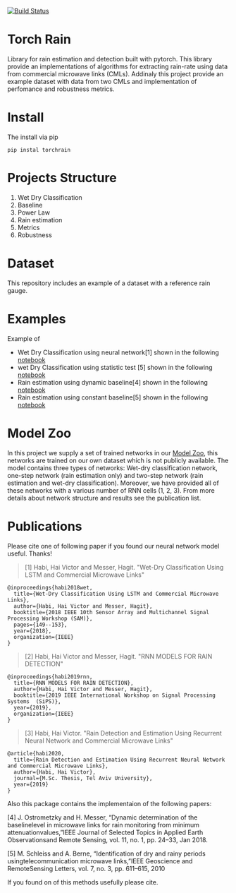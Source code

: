 [![Build Status](https://travis-ci.com/haihabi/torch_rain.svg?token=eE741jb2R5GqWJWLJhiE&branch=master)](https://travis-ci.com/haihabi/torch_rain)
# Torch Rain
Library for rain estimation and detection built with pytorch. 
This library provide an implementations of algorithms for extracting rain-rate using data from commercial microwave links (CMLs). Addinaly this project provide an example dataset with data from two CMLs and implementation of perfomance and robustness metrics.  

# Install
The install via pip
```
pip instal torchrain

```


# Projects Structure

1. Wet Dry Classification
2. Baseline 
3. Power Law 
4. Rain estimation
5. Metrics
6. Robustness
# Dataset
This repository includes an example of a dataset with a reference rain gauge.
# Examples
Example of
* Wet Dry Classification using neural network[1] shown in the following [notebook](../examples/wet_dry_classification_rnn.ipynb) 
* wet Dry Classification using statistic test [5]  shown in the following [notebook](../examples/wet_dry_classification.ipynb)
* Rain estimation using dynamic baseline[4] shown in the following [notebook](../examples/rain_estimation_dynamic.ipynb)
* Rain estimation using constant baseline[5] shown in the following [notebook](../examples/rain_estimation_constant.ipynb)


# Model Zoo
In this project we supply a set of trained networks in our [Model Zoo](https://github.com/haihabi/torch_rain/blob/master/model_zoo/model_zoo.md), this networks are trained on our own dataset which is not publicly available.
The model contains three types of networks: Wet-dry classification network, one-step network (rain estimation only) and two-step network (rain estimation and wet-dry classification). Moreover, we have provided all of these networks with a various number of RNN cells (1, 2, 3). From more details about network structure and results see the publication list.


# Publications

Please cite one of following paper if you found our neural network model useful. Thanks!

>[1] Habi, Hai Victor and Messer, Hagit. "Wet-Dry Classification Using LSTM and Commercial Microwave Links"

```
@inproceedings{habi2018wet,
  title={Wet-Dry Classification Using LSTM and Commercial Microwave Links},
  author={Habi, Hai Victor and Messer, Hagit},
  booktitle={2018 IEEE 10th Sensor Array and Multichannel Signal Processing Workshop (SAM)},
  pages={149--153},
  year={2018},
  organization={IEEE}
} 

```

>[2] Habi, Hai Victor and Messer, Hagit. "RNN MODELS FOR RAIN DETECTION"

```
@inproceedings{habi2019rnn,
  title={RNN MODELS FOR RAIN DETECTION},
  author={Habi, Hai Victor and Messer, Hagit},
  booktitle={2019 IEEE International Workshop on Signal Processing Systems  (SiPS)},
  year={2019},
  organization={IEEE}
} 

```

>[3] Habi, Hai Victor. "Rain Detection and Estimation Using Recurrent Neural Network and Commercial Microwave Links"

```
@article{habi2020,
  title={Rain Detection and Estimation Using Recurrent Neural Network and Commercial Microwave Links},
  author={Habi, Hai Victor},
  journal={M.Sc. Thesis, Tel Aviv University},
  year={2019}
}

```

Also this package contains the implementaion of the following papers:

[4] J. Ostrometzky and H. Messer, “Dynamic determination of the baselinelevel in microwave links for rain monitoring from minimum attenuationvalues,”IEEE Journal of Selected Topics in Applied Earth Observationsand Remote Sensing, vol. 11, no. 1, pp. 24–33, Jan 2018.

[5] M. Schleiss and A. Berne, “Identification of dry and rainy periods usingtelecommunication  microwave  links,”IEEE  Geoscience  and  RemoteSensing Letters, vol. 7, no. 3, pp. 611–615, 2010

If you found on of this methods usefully please cite.